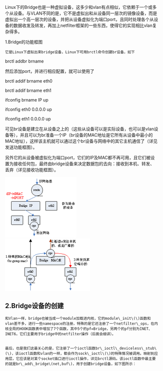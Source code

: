 Linux下的Bridge也是一种虚拟设备，这多少和vlan有点相似，它依赖于一个或多个从设备。与VLAN不同的是，它不是虚拟出和从设备同一层次的镜像设备，而是虚拟出一个高一层次的设备，并把从设备虚拟化为端口port，且同时处理各个从设备的数据收发及转发，再加上netfilter框架的一些东西，使得它的实现相比vlan复杂得多。

1.Bridge的功能框图

```
它是Linux下虚拟出来bridge设备，Linux下可用brctl命令创建br设备，如下
```

brctl addbr brname

然后添加port，并进行相应配置，就可以使用了

brctl addif brname eth0

brctl addif brname eth1

ifconfig brname IP up

ifconfig eth0 0.0.0.0 up

ifconfig eth1 0.0.0.0 up

可见br设备是建立在从设备之上的（这些从设备可以是实际设备，也可以是vlan设备等），并且可以为br准备一个IP（br设备的MAC地址是它所有从设备中最小的MAC地址），这样该主机就可以通过这个br设备与网络中的其它主机通信了（详见发送功能框图）。

另外它的从设备被虚拟化为端口port，它们的IP及MAC都不再可用，且它们被设置为接收任何包，最终由bridge设备来决定数据包的去向：接收到本机、转发、丢弃（详见接收功能框图）。

![](/assets/importbr.png)![](/assets/importbrin.png)

## 2.Bridge设备的创建

```
和Vlan一样，bridge也被当成一个module加载进内核，它的module\_init\(\)函数和vlan差不多，进行一些namespace的注册，特殊的是它还注册了一个netfilter\_ops，在内核全局的HOOK函数表中增加了7个函数，其中5个的pf=Bridge，另两个的pf分别为INET、INET6，它们主要用于bridge中的netfilter操作（后面会细讲）。
```

```

最后，也是我们这最关心的是，它注册了一个ioctl函数br\_ioctl\_deviceless\_stub\(\)，该ioctl函数和vlan的一样，都会作为sock\_ioctl\(\)的特殊情况被调用。映射到应用层，它应该是对某个socket插口进行ioctl操作，详见brctl源码。该ioctl函数中最主要的就是br\_add\_bridge\(net,buf\)，用于创建bridge设备，如下图所示：
```





